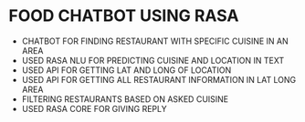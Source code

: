# FOOD CHATBOT USING RASA
- CHATBOT FOR FINDING RESTAURANT WITH SPECIFIC CUISINE IN AN AREA
- USED RASA NLU FOR PREDICTING CUISINE AND LOCATION IN TEXT
- USED API FOR GETTING LAT AND LONG OF LOCATION
- USED API FOR GETTING ALL RESTAURANT INFORMATION IN LAT LONG AREA
- FILTERING RESTAURANTS BASED ON ASKED CUISINE
- USED RASA CORE FOR GIVING REPLY